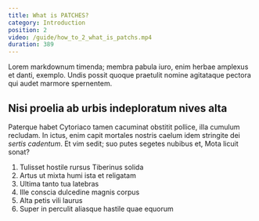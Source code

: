```yaml
---
title: What is PATCHES?
category: Introduction
position: 2
video: /guide/how_to_2_what_is_patchs.mp4
duration: 389
---
```


Lorem markdownum timenda; membra pabula iuro, enim herbae amplexus et danti,
exemplo. Undis possit quoque praetulit nomine agitataque pectora qui audet
marmore spernentem.

## Nisi proelia ab urbis indeploratum nives alta

Paterque habet Cytoriaco tamen cacuminat obstitit pollice, illa cumulum
recludam. In ictus, enim capit mortales nostris caelum idem stringite dei
*sertis cadentum*. Et vim sedit; suo putes segetes nubibus et, Mota licuit
sonat?

1. Tulisset hostile rursus Tiberinus solida
2. Artus ut mixta humi ista et religatam
3. Ultima tanto tua latebras
4. Ille conscia dulcedine magnis corpus
5. Alta petis vili laurus
6. Super in perculit aliasque hastile quae equorum
